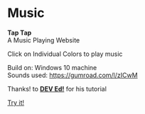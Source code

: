 # Music <br>
<b>Tap Tap</b><br>
A Music Playing Website <br>

Click on Individual Colors to play music

Build on: Windows 10 machine <br>
Sounds used: https://gumroad.com/l/zICwM <br>

Thanks! to <b>[DEV Ed!](https://www.youtube.com/channel/UClb90NQQcskPUGDIXsQEz5Q)</b> for his tutorial 

[Try it!](https://ankit404.github.io/Music/)
